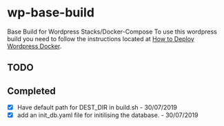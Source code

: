 # wp-base-build
Base Build for Wordpress Stacks/Docker-Compose
To use this wordpress build you need to follow the instructions located at [How to Deploy Wordpress Docker](https://technotes.wiredelf.com/wordpress/wordpress-docker-dexs).

## TODO
## Completed
- [x] Have default path for DEST_DIR in build.sh - 30/07/2019
- [x] add an init_db.yaml file for initilising the database. - 30/07/2019
